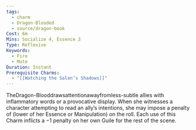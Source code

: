 ```yaml
---
tags:
  - charm
  - Dragon-Blooded
  - source/dragon-book
Cost: 6m
Mins: Socialize 4, Essence 3
Type: Reflexive
Keywords:
  - Fire
  - Mute
Duration: Instant
Prerequisite Charms:
  - "[[Watching the Salon’s Shadows]]"
---
```

TheDragon-Blooddrawsattentionawayfromless-subtle allies with inflammatory words or a provocative display. When she witnesses a character attempting to read an ally’s intentions, she may impose a penalty of (lower of her Essence or Manipulation) on the roll. Each use of this Charm inflicts a −1 penalty on her own Guile for the rest of the scene.
